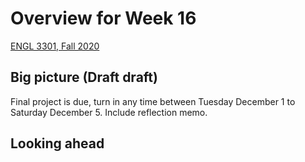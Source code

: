 # Overview for Week 16

[ENGL 3301, Fall 2020](../calendar.html)

## Big picture (Draft draft)

Final project is due, turn in any time between Tuesday December 1 to Saturday December 5. Include reflection memo.

## Looking ahead

